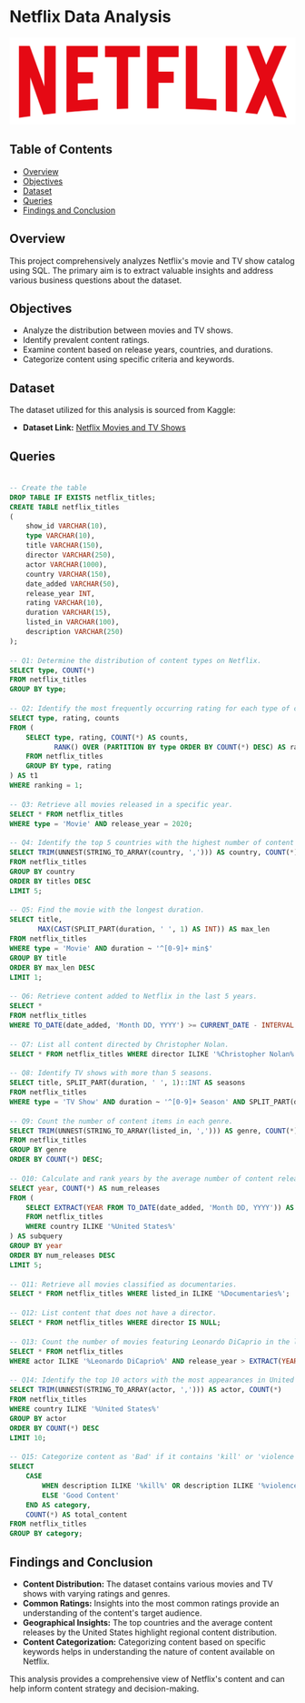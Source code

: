 # Netflix Data Analysis

![Project Logo](logo.png)

## Table of Contents

- [Overview](#overview)
- [Objectives](#objectives)
- [Dataset](#dataset)
- [Queries](#queries)
- [Findings and Conclusion](#findings-and-conclusion)

## Overview

This project comprehensively analyzes Netflix's movie and TV show catalog using SQL. The primary aim is to extract valuable insights and address various business questions about the dataset.

## Objectives

- Analyze the distribution between movies and TV shows.
- Identify prevalent content ratings.
- Examine content based on release years, countries, and durations.
- Categorize content using specific criteria and keywords.

## Dataset

The dataset utilized for this analysis is sourced from Kaggle:

- **Dataset Link:** [Netflix Movies and TV Shows](https://www.kaggle.com/datasets/shivamb/netflix-shows?resource=download)

## Queries

```sql

-- Create the table
DROP TABLE IF EXISTS netflix_titles;
CREATE TABLE netflix_titles
(
    show_id VARCHAR(10),
    type VARCHAR(10),
    title VARCHAR(150),
    director VARCHAR(250),
    actor VARCHAR(1000),
    country VARCHAR(150),
    date_added VARCHAR(50),
    release_year INT,
    rating VARCHAR(10),
    duration VARCHAR(15),
    listed_in VARCHAR(100),
    description VARCHAR(250)
);

-- Q1: Determine the distribution of content types on Netflix.
SELECT type, COUNT(*) 
FROM netflix_titles
GROUP BY type;

-- Q2: Identify the most frequently occurring rating for each type of content.
SELECT type, rating, counts
FROM (
    SELECT type, rating, COUNT(*) AS counts, 
           RANK() OVER (PARTITION BY type ORDER BY COUNT(*) DESC) AS ranking
    FROM netflix_titles
    GROUP BY type, rating
) AS t1
WHERE ranking = 1;

-- Q3: Retrieve all movies released in a specific year.
SELECT * FROM netflix_titles 
WHERE type = 'Movie' AND release_year = 2020;

-- Q4: Identify the top 5 countries with the highest number of content items.
SELECT TRIM(UNNEST(STRING_TO_ARRAY(country, ','))) AS country, COUNT(*) AS titles
FROM netflix_titles
GROUP BY country
ORDER BY titles DESC
LIMIT 5;

-- Q5: Find the movie with the longest duration.
SELECT title, 
       MAX(CAST(SPLIT_PART(duration, ' ', 1) AS INT)) AS max_len
FROM netflix_titles
WHERE type = 'Movie' AND duration ~ '^[0-9]+ min$'
GROUP BY title
ORDER BY max_len DESC
LIMIT 1;

-- Q6: Retrieve content added to Netflix in the last 5 years.
SELECT * 
FROM netflix_titles
WHERE TO_DATE(date_added, 'Month DD, YYYY') >= CURRENT_DATE - INTERVAL '5 years';

-- Q7: List all content directed by Christopher Nolan.
SELECT * FROM netflix_titles WHERE director ILIKE '%Christopher Nolan%';

-- Q8: Identify TV shows with more than 5 seasons.
SELECT title, SPLIT_PART(duration, ' ', 1)::INT AS seasons
FROM netflix_titles
WHERE type = 'TV Show' AND duration ~ '^[0-9]+ Season' AND SPLIT_PART(duration, ' ', 1)::INT > 5;

-- Q9: Count the number of content items in each genre.
SELECT TRIM(UNNEST(STRING_TO_ARRAY(listed_in, ','))) AS genre, COUNT(*)
FROM netflix_titles
GROUP BY genre
ORDER BY COUNT(*) DESC;

-- Q10: Calculate and rank years by the average number of content releases in the United States. Return the top 5 years with the highest average.
SELECT year, COUNT(*) AS num_releases
FROM (
    SELECT EXTRACT(YEAR FROM TO_DATE(date_added, 'Month DD, YYYY')) AS year
    FROM netflix_titles
    WHERE country ILIKE '%United States%'
) AS subquery
GROUP BY year
ORDER BY num_releases DESC
LIMIT 5;

-- Q11: Retrieve all movies classified as documentaries.
SELECT * FROM netflix_titles WHERE listed_in ILIKE '%Documentaries%';

-- Q12: List content that does not have a director.
SELECT * FROM netflix_titles WHERE director IS NULL;

-- Q13: Count the number of movies featuring Leonardo DiCaprio in the last 10 years.
SELECT * FROM netflix_titles
WHERE actor ILIKE '%Leonardo DiCaprio%' AND release_year > EXTRACT(YEAR FROM CURRENT_DATE) - 10;

-- Q14: Identify the top 10 actors with the most appearances in United States movies.
SELECT TRIM(UNNEST(STRING_TO_ARRAY(actor, ','))) AS actor, COUNT(*)
FROM netflix_titles
WHERE country ILIKE '%United States%'
GROUP BY actor
ORDER BY COUNT(*) DESC
LIMIT 10;

-- Q15: Categorize content as 'Bad' if it contains 'kill' or 'violence' and 'Good' otherwise. Count the number of items in each category.
SELECT 
    CASE 
        WHEN description ILIKE '%kill%' OR description ILIKE '%violence%' THEN 'Bad Content'
        ELSE 'Good Content'
    END AS category,
    COUNT(*) AS total_content
FROM netflix_titles
GROUP BY category;
```

## Findings and Conclusion

- **Content Distribution:** The dataset contains various movies and TV shows with varying ratings and genres.
- **Common Ratings:** Insights into the most common ratings provide an understanding of the content's target audience.
- **Geographical Insights:** The top countries and the average content releases by the United States highlight regional content distribution.
- **Content Categorization:** Categorizing content based on specific keywords helps in understanding the nature of content available on Netflix.

This analysis provides a comprehensive view of Netflix's content and can help inform content strategy and decision-making.
